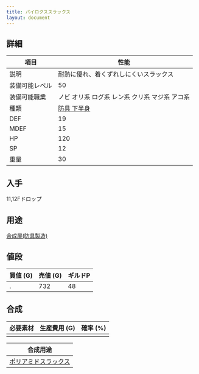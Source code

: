 ```yaml
---
title: パイロクススラックス
layout: document
---
```

## 詳細


|項目|性能|
|---|---|
|説明|耐熱に優れ、着くずれしにくいスラックス|
|装備可能レベル|50|
|装備可能職業|ノビ オリ系 ログ系 レン系 クリ系 マジ系 アコ系|
|種類|[防具 下半身](防具(下半身))|
|DEF|19|
|MDEF|15|
|HP|120|
|SP|12|
|重量|30|

## 入手

11,12Fドロップ

## 用途

[合成屋(防具製造)](合成屋(防具製造))

## 値段


|買値 (G)|売値 (G)|ギルドP|
|---|---|---|
|.|732|48|

## 合成


|必要素材|生産費用 (G)|確率 (%)|
|---|---|---|
||||


|合成用途|
|---|
|[ポリアミドスラックス](ポリアミドスラックス)|